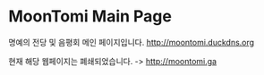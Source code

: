 # MoonTomi Main Page
명예의 전당 및 음평회 메인 페이지입니다.
http://moontomi.duckdns.org

현재 해당 웹페이지는 폐쇄되었습니다.
-> http://moontomi.ga
